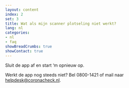 ```yaml
---
layout: content
index: 2
set: 3
title: Wat als mijn scanner plotseling niet werkt?
lang: nl
categories:
- nl
- faq
showBreadCrumbs: true
showContact: true
---
```

Sluit de app af en start ‘m opnieuw op. 

Werkt de app nog steeds niet? Bel 0800-1421 of mail naar [helpdesk@coronacheck.nl](helpdesk@coronacheck.nl).
